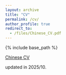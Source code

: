 ```yaml
---
layout: archive
title: "CV"
permalink: /cv/
author_profile: true
redirect_to:
  - /files/Chinese_CV.pdf
---
```


{% include base_path %}

[Chinese CV](/files/Chinese_CV.pdf)

updated in 2025/10.
